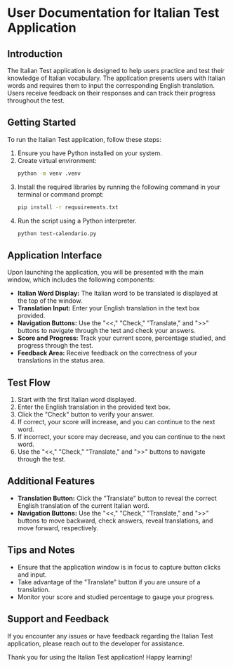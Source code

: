 # User Documentation for Italian Test Application

## Introduction
The Italian Test application is designed to help users practice and test their knowledge of Italian vocabulary. The application presents users with Italian words and requires them to input the corresponding English translation. Users receive feedback on their responses and can track their progress throughout the test.

## Getting Started
To run the Italian Test application, follow these steps:

1. Ensure you have Python installed on your system.
2. Create virtual environment:
   ```bash
   python -m venv .venv
   ```
3. Install the required libraries by running the following command in your terminal or command prompt:
   ```bash
   pip install -r requuirements.txt
   ```
4. Run the script using a Python interpreter.
   ```bash
   python test-calendario.py
   ```
## Application Interface
Upon launching the application, you will be presented with the main window, which includes the following components:

- **Italian Word Display:** The Italian word to be translated is displayed at the top of the window.
- **Translation Input:** Enter your English translation in the text box provided.
- **Navigation Buttons:** Use the "<<," "Check," "Translate," and ">>" buttons to navigate through the test and check your answers.
- **Score and Progress:** Track your current score, percentage studied, and progress through the test.
- **Feedback Area:** Receive feedback on the correctness of your translations in the status area.

## Test Flow
1. Start with the first Italian word displayed.
2. Enter the English translation in the provided text box.
3. Click the "Check" button to verify your answer.
4. If correct, your score will increase, and you can continue to the next word.
5. If incorrect, your score may decrease, and you can continue to the next word.
6. Use the "<<," "Check," "Translate," and ">>" buttons to navigate through the test.

## Additional Features
- **Translation Button:** Click the "Translate" button to reveal the correct English translation of the current Italian word.
- **Navigation Buttons:** Use the "<<," "Check," "Translate," and ">>" buttons to move backward, check answers, reveal translations, and move forward, respectively.

## Tips and Notes
- Ensure that the application window is in focus to capture button clicks and input.
- Take advantage of the "Translate" button if you are unsure of a translation.
- Monitor your score and studied percentage to gauge your progress.

## Support and Feedback
If you encounter any issues or have feedback regarding the Italian Test application, please reach out to the developer for assistance.

Thank you for using the Italian Test application! Happy learning!
